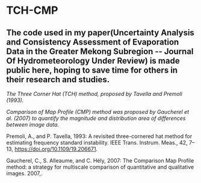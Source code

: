 # TCH-CMP

## The code used in my paper(Uncertainty Analysis and Consistency Assessment of Evaporation Data in the Greater Mekong Subregion -- Journal Of Hydrometeorology Under Review) is made public here, hoping to save time for others in their research and studies.

*The Three Corner Hat (TCH) method, proposed by Tavella and Premoli (1993).*

*Comparison of Map Profile (CMP) method was proposed by Gaucherel et al. (2007) to quantify the magnitude and distribution area of differences between image data.*

Premoli, A., and P. Tavella, 1993: A revisited three-cornered hat method for estimating frequency standard instability. IEEE Trans. Instrum. Meas., 42, 7–13, https://doi.org/10.1109/19.206671.

Gaucherel, C., S. Alleaume, and C. Hély, 2007: The Comparison Map Profile method: a strategy for multiscale comparison of quantitative and qualitative images. 2007,.
